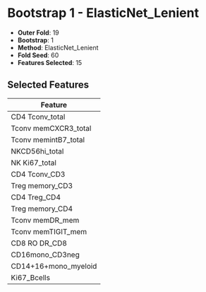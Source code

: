 # Bootstrap 1 - ElasticNet_Lenient

- **Outer Fold**: 19
- **Bootstrap**: 1
- **Method**: ElasticNet_Lenient
- **Fold Seed**: 60
- **Features Selected**: 15

## Selected Features

| Feature |
|---------|
| CD4 Tconv_total |
| Tconv memCXCR3_total |
| Tconv memintB7_total |
| NKCD56hi_total |
| NK Ki67_total |
| CD4 Tconv_CD3 |
| Treg memory_CD3 |
| CD4 Treg_CD4 |
| Treg memory_CD4 |
| Tconv memDR_mem |
| Tconv memTIGIT_mem |
| CD8 RO DR_CD8 |
| CD16mono_CD3neg |
| CD14+16+mono_myeloid |
| Ki67_Bcells |
